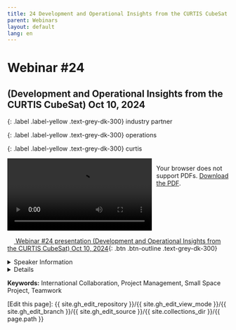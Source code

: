 ```yaml
---
title: 24 Development and Operational Insights from the CURTIS CubeSat
parent: Webinars
layout: default
lang: en
---
```


# Webinar #24
## (Development and Operational Insights from the CURTIS CubeSat) Oct 10, 2024

{: .label .label-yellow .text-grey-dk-300}
industry partner

{: .label .label-yellow .text-grey-dk-300}
operations

{: .label .label-yellow .text-grey-dk-300}
curtis

<div style="display: flex; gap: 10px; align-items: flex-start;">
  <!-- Video Section -->
  <div style="flex: 2; max-width: 66%;">
    <video controls width="100%" height="auto">
      <source src="https://birds-project.com/open-source/video/birds_bus_opensource_webinar_24.mp4" type="video/mp4">
      Your browser does not support the video tag.
    </video>
  </div>

  <!-- Chat Section -->
  <div style="flex: 1; max-width: 33%;">
    <object 
      data="https://birds-project.com/open-source/pdf/BIRDS_BUS_Opensource_24_chat.pdf" 
      width="100%" 
      height="275px">
      <p>Your browser does not support PDFs. <a href="https://birds-project.com/open-source/pdf/BIRDS_BUS_Opensource_24_chat.pdf">Download the PDF</a>.</p>
    </object>
  </div>
</div>

<!-- Download Presentation  -->
[<img src="https://raw.githubusercontent.com/FortAwesome/Font-Awesome/6.x/svgs/regular/circle-down.svg" width="15" height="15"> Webinar #24 presentation (Development and Operational Insights from the CURTIS CubeSat) Oct 10, 2024](https://birds-project.com/open-source/pdf/birds_bus_opensource_webinar_24.pdf){: .btn .btn-outline .text-grey-dk-300}


<details markdown="block">
<summary>Speaker Information</summary>
Dr. José Rodrigo Córdova Alarcón (Kyutech)
José Rodrigo Córdova-Alarcón was born in Mexico City in August 1982. <br>
He earned his B.Eng. and M.Eng. degrees from the National Autonomous University of Mexico
in 2008 and 2011, respectively, and completed his Ph.D. in space engineering at the
Kyushu Institute of Technology, Japan, in 2019. <br>
During his studies, he interned at
the University of Stuttgart's Institute of Space Systems in 2009, contributing to the
Flying Laptop microsatellite project. <br>
From 2013 to 2015, Rodrigo worked as a researcher at the Center for Aerospace
Development at the National Polytechnic Institute (IPN), where he supported
various satellite projects. Since 2018, he has been a Postdoctoral Researcher at
Kyushu Institute of Technology's Laboratory of Lean Satellite Enterprises and InOrbit Experiments, where he specializes in developing Attitude and Orbit Control
Systems (ADCS) for nanosatellites. <br>
Rodrigo has played key roles in several satellite missions, including Aoba VELOX IV
(launched in 2019), KITSUNE (launched in 2022), CURTIS (launched in 2024), and
LEOPARD (to be launched by 2025). He is currently leading ADCS development for
the VERTECS satellite project and providing technical guidance on system
engineering. <br> His research interests include satellite attitude determination and
control, orbital dynamics, space systems engineering, and the development of
embedded systems for space applications.
</details>

<details markdown="block">
<summary>Details</summary>
This presentation covers the development, integration, and early operations of the CURTIS (Compact
Utility Research and Technology Integration Satellite) project. <br> CURTIS is a 3U CubeSat developed by
Kyushu Institute of Technology in collaboration with Panasonic Holdings Corporation. <br> The satellite’s
BUS evolved from previous BIRDS projects and was designed for efficient subsystem integration,
featuring a slot-type structure to support mass production and simplify assembly. CURTIS carries three
payloads developed by Panasonic: a thermal experiment using surface-coated graphite for heat
management, an highly integrated onboard computer, power system and UHF transceiver (Panasonic
BUS), and an in-vehicle analog camera for Earth observation. <br> These payloads were integrated into the
Kyutech BUS, which also includes UHF and S-band communication systems. <br> The satellite uses the
Infostellar ground station network for S-band communication. <br> CURTIS was successfully launched from
the International Space Station’s Kibo module in April 2024. <br> This presentation will discuss the design,
development milestones, and operational results of CURTIS, highlighting the potential for streamlined
CubeSat development using the Kyutech BUS platform..
</details>

**Keywords:** International Collaboration, Project Management, Small Space Project, Teamwork

[Edit this page]:  {{ site.gh_edit_repository }}/{{ site.gh_edit_view_mode }}/{{ site.gh_edit_branch }}/{{ site.gh_edit_source }}/{{ site.collections_dir }}/{{ page.path }}
